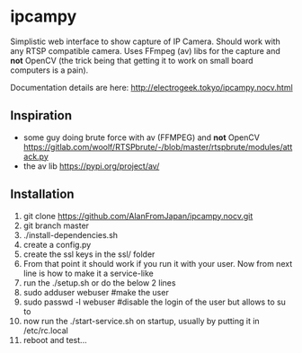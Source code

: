 # ipcampy
Simplistic web interface to show capture of IP Camera. Should work with any RTSP compatible camera.
Uses FFmpeg (av) libs for the capture and **not** OpenCV (the trick being that getting it to work on small board computers is a pain).

Documentation details are here: http://electrogeek.tokyo/ipcampy.nocv.html

## Inspiration

- some guy doing brute force with av (FFMPEG) and **not** OpenCV https://gitlab.com/woolf/RTSPbrute/-/blob/master/rtspbrute/modules/attack.py
- the av lib https://pypi.org/project/av/

## Installation

1. git clone https://github.com/AlanFromJapan/ipcampy.nocv.git
1. git branch master 
1. ./install-dependencies.sh
1. create a config.py
1. create the ssl keys in the ssl/ folder
1. From that point it should work if you run it with your user. Now from next line is how to make it a service-like
1. run the ./setup.sh or do the below 2 lines
1. sudo adduser webuser  #make the user
1. sudo passwd -l webuser #disable the login of the user but allows to su to
1. now run the ./start-service.sh on startup, usually by putting it in /etc/rc.local
1. reboot and test...


